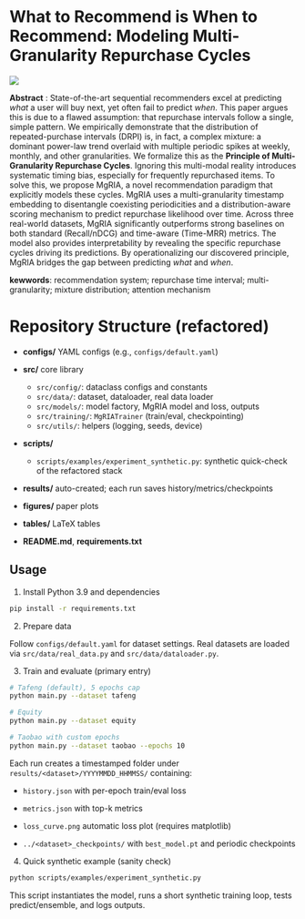 # What to Recommend is When to Recommend: Modeling Multi-Granularity Repurchase Cycles

![](/Users/yin/Library/Application%20Support/marktext/images/2025-08-21-21-50-55-image.png)

**Abstract** : State-of-the-art sequential recommenders excel at predicting *what* a user will buy next, yet often fail to predict *when*. This paper argues this is due to a flawed assumption: that repurchase intervals follow a single, simple pattern. We empirically demonstrate that the distribution of repeated-purchase intervals (DRPI) is, in fact, a complex mixture: a dominant power-law trend overlaid with multiple periodic spikes at weekly, monthly, and other granularities. We formalize this as the **Principle of Multi-Granularity Repurchase Cycles**. Ignoring this multi-modal reality introduces systematic timing bias, especially for frequently repurchased items.
To solve this, we propose MgRIA, a novel recommendation paradigm that explicitly models these cycles. MgRIA uses a multi-granularity timestamp embedding to disentangle coexisting periodicities and a distribution-aware scoring mechanism to predict repurchase likelihood over time. Across three real-world datasets, MgRIA significantly outperforms strong baselines on both standard (Recall/nDCG) and time-aware (Time-MRR) metrics. The model also provides interpretability by revealing the specific repurchase cycles driving its predictions. By operationalizing our discovered principle, MgRIA bridges the gap between predicting *what* and *when*.

**kewwords**: recommendation system; repurchase time interval; multi-granularity; mixture distribution; attention mechanism

# Repository Structure (refactored)

- **configs/** YAML configs (e.g., `configs/default.yaml`)

- **src/** core library
  
  - `src/config/`: dataclass configs and constants
  - `src/data/`: dataset, dataloader, real data loader
  - `src/models/`: model factory, MgRIA model and loss, outputs
  - `src/training/`: `MgRIATrainer` (train/eval, checkpointing)
  - `src/utils/`: helpers (logging, seeds, device)

- **scripts/**
  
  - `scripts/examples/experiment_synthetic.py`: synthetic quick-check of the refactored stack

- **results/** auto-created; each run saves history/metrics/checkpoints

- **figures/** paper plots

- **tables/** LaTeX tables

- **README.md**, **requirements.txt**

## Usage

1. Install Python 3.9 and dependencies

```bash
pip install -r requirements.txt
```

2. Prepare data

Follow `configs/default.yaml` for dataset settings. Real datasets are loaded via `src/data/real_data.py` and `src/data/dataloader.py`.

3. Train and evaluate (primary entry)

```bash
# Tafeng (default), 5 epochs cap
python main.py --dataset tafeng

# Equity
python main.py --dataset equity

# Taobao with custom epochs
python main.py --dataset taobao --epochs 10
```

Each run creates a timestamped folder under `results/<dataset>/YYYYMMDD_HHMMSS/` containing:

- `history.json` with per-epoch train/eval loss

- `metrics.json` with top-k metrics

- `loss_curve.png` automatic loss plot (requires matplotlib)

- `../<dataset>_checkpoints/` with `best_model.pt` and periodic checkpoints
4. Quick synthetic example (sanity check)

```bash
python scripts/examples/experiment_synthetic.py
```

This script instantiates the model, runs a short synthetic training loop, tests predict/ensemble, and logs outputs.
